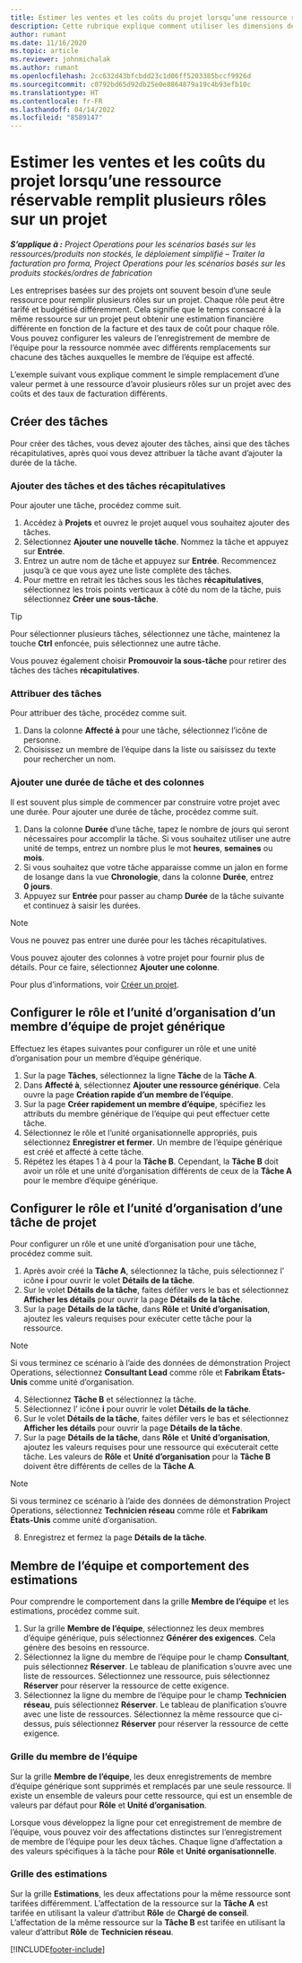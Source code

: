 ```yaml
---
title: Estimer les ventes et les coûts du projet lorsqu’une ressource réservable remplit plusieurs rôles sur un projet
description: Cette rubrique explique comment utiliser les dimensions de tarification pour prendre en charge les estimations de tarification et de coût pour une ressource qui remplit plusieurs rôles sur un projet.
author: rumant
ms.date: 11/16/2020
ms.topic: article
ms.reviewer: johnmichalak
ms.author: rumant
ms.openlocfilehash: 2cc632d43bfcbdd23c1d06ff5203385bccf9926d
ms.sourcegitcommit: c0792bd65d92db25e0e8864879a19c4b93efb10c
ms.translationtype: HT
ms.contentlocale: fr-FR
ms.lasthandoff: 04/14/2022
ms.locfileid: "8589147"
---
```

# <a name="estimate-project-sales-and-costs-when-a-bookable-resource-fills-multiple-roles-on-a-project"></a>Estimer les ventes et les coûts du projet lorsqu’une ressource réservable remplit plusieurs rôles sur un projet 

_**S’applique à :** Project Operations pour les scénarios basés sur les ressources/produits non stockés, le déploiement simplifié – Traiter la facturation pro forma, Project Operations pour les scénarios basés sur les produits stockés/ordres de fabrication_ 

Les entreprises basées sur des projets ont souvent besoin d’une seule ressource pour remplir plusieurs rôles sur un projet. Chaque rôle peut être tarifé et budgétisé différemment. Cela signifie que le temps consacré à la même ressource sur un projet peut obtenir une estimation financière différente en fonction de la facture et des taux de coût pour chaque rôle. Vous pouvez configurer les valeurs de l’enregistrement de membre de l’équipe pour la ressource nommée avec différents remplacements sur chacune des tâches auxquelles le membre de l’équipe est affecté.

L’exemple suivant vous explique comment le simple remplacement d’une valeur permet à une ressource d’avoir plusieurs rôles sur un projet avec des coûts et des taux de facturation différents.

## <a name="create-tasks"></a>Créer des tâches
Pour créer des tâches, vous devez ajouter des tâches, ainsi que des tâches récapitulatives, après quoi vous devez attribuer la tâche avant d’ajouter la durée de la tâche. 

### <a name="add-tasks-and-summary-tasks"></a>Ajouter des tâches et des tâches récapitulatives
Pour ajouter une tâche, procédez comme suit.

1. Accédez à **Projets** et ouvrez le projet auquel vous souhaitez ajouter des tâches.
2. Sélectionnez **Ajouter une nouvelle tâche**. Nommez la tâche et appuyez sur **Entrée**.
3. Entrez un autre nom de tâche et appuyez sur **Entrée**. Recommencez jusqu’à ce que vous ayez une liste complète des tâches.
3. Pour mettre en retrait les tâches sous les tâches **récapitulatives**, sélectionnez les trois points verticaux à côté du nom de la tâche, puis sélectionnez **Créer une sous-tâche**. 

  > [!TIP]
  > Pour sélectionner plusieurs tâches, sélectionnez une tâche, maintenez la touche **Ctrl** enfoncée, puis sélectionnez une autre tâche.
  >
  > Vous pouvez également choisir **Promouvoir la sous-tâche** pour retirer des tâches des tâches **récapitulatives**.

### <a name="assign-tasks"></a>Attribuer des tâches

Pour attribuer des tâche, procédez comme suit.

1. Dans la colonne **Affecté à** pour une tâche, sélectionnez l’icône de personne.
2. Choisissez un membre de l’équipe dans la liste ou saisissez du texte pour rechercher un nom.

### <a name="add-task-duration-and-columns"></a>Ajouter une durée de tâche et des colonnes

Il est souvent plus simple de commencer par construire votre projet avec une durée. Pour ajouter une durée de tâche, procédez comme suit.

1. Dans la colonne **Durée** d’une tâche, tapez le nombre de jours qui seront nécessaires pour accomplir la tâche. Si vous souhaitez utiliser une autre unité de temps, entrez un nombre plus le mot **heures**, **semaines** ou **mois**.
2. Si vous souhaitez que votre tâche apparaisse comme un jalon en forme de losange dans la vue **Chronologie**, dans la colonne **Durée**, entrez **0 jours**.
3. Appuyez sur **Entrée** pour passer au champ **Durée** de la tâche suivante et continuez à saisir les durées.

  > [!NOTE]
  > Vous ne pouvez pas entrer une durée pour les tâches récapitulatives.

Vous pouvez ajouter des colonnes à votre projet pour fournir plus de détails. Pour ce faire, sélectionnez **Ajouter une colonne**. 

Pour plus d’informations, voir [Créer un projet](https://support.microsoft.com/en-us/office/create-a-project-a5b5e823-fb2e-45fd-be00-7d84422d9749).

## <a name="set-up-the-role-and-organization-unit-for-a-generic-project-team-member"></a>Configurer le rôle et l’unité d’organisation d’un membre d’équipe de projet générique
Effectuez les étapes suivantes pour configurer un rôle et une unité d’organisation pour un membre d’équipe générique.

1. Sur la page **Tâches**, sélectionnez la ligne **Tâche** de la **Tâche A**. 
2. Dans **Affecté à**, sélectionnez **Ajouter une ressource générique**. Cela ouvre la page **Création rapide d’un membre de l’équipe**.
3. Sur la page **Créer rapidement un membre d’équipe**, spécifiez les attributs du membre générique de l’équipe qui peut effectuer cette tâche.
4. Sélectionnez le rôle et l’unité organisationnelle appropriés, puis sélectionnez **Enregistrer et fermer**. Un membre de l’équipe générique est créé et affecté à cette tâche. 
5. Répétez les étapes 1 à 4 pour la **Tâche B**. Cependant, la **Tâche B** doit avoir un rôle et une unité d’organisation différents de ceux de la **Tâche A** pour le membre d’équipe générique. 

## <a name="set-up-the-role-and-organization-unit-for-a-project-task"></a>Configurer le rôle et l’unité d’organisation d’une tâche de projet
Pour configurer un rôle et une unité d’organisation pour une tâche, procédez comme suit.

1. Après avoir créé la **Tâche A**, sélectionnez la tâche, puis sélectionnez l’ icône **i** pour ouvrir le volet **Détails de la tâche**. 
2. Sur le volet **Détails de la tâche**, faites défiler vers le bas et sélectionnez **Afficher les détails** pour ouvrir la page **Détails de la tâche**.
3. Sur la page **Détails de la tâche**, dans **Rôle** et **Unité d’organisation**, ajoutez les valeurs requises pour exécuter cette tâche pour la ressource. 

  > [!NOTE]
  > Si vous terminez ce scénario à l’aide des données de démonstration Project Operations, sélectionnez **Consultant Lead** comme rôle et **Fabrikam États-Unis** comme unité d’organisation.

4. Sélectionnez **Tâche B** et sélectionnez la tâche.
5. Sélectionnez l’ icône **i** pour ouvrir le volet **Détails de la tâche**. 
6. Sur le volet **Détails de la tâche**, faites défiler vers le bas et sélectionnez **Afficher les détails** pour ouvrir la page **Détails de la tâche**.
7. Sur la page **Détails de la tâche**, dans **Rôle** et **Unité d’organisation**, ajoutez les valeurs requises pour une ressource qui exécuterait cette tâche. Les valeurs de **Rôle** et **Unité d’organisation** pour la **Tâche B** doivent être différents de celles de la **Tâche A**. 

  > [!NOTE]
  > Si vous terminez ce scénario à l’aide des données de démonstration Project Operations, sélectionnez **Technicien réseau** comme rôle et **Fabrikam États-Unis** comme unité d’organisation.

8. Enregistrez et fermez la page **Détails de la tâche**. 

## <a name="team-member-and-estimates-behavior"></a>Membre de l’équipe et comportement des estimations 
Pour comprendre le comportement dans la grille **Membre de l’équipe** et les estimations, procédez comme suit.

1. Sur la grille **Membre de l’équipe**, sélectionnez les deux membres d’équipe générique, puis sélectionnez **Générer des exigences**. Cela génère des besoins en ressource. 
2. Sélectionnez la ligne du membre de l’équipe pour le champ **Consultant**, puis sélectionnez **Réserver**. Le tableau de planification s’ouvre avec une liste de ressources. Sélectionnez une ressource, puis sélectionnez **Réserver** pour réserver la ressource de cette exigence.
3. Sélectionnez la ligne du membre de l’équipe pour le champ **Technicien réseau**, puis sélectionnez **Réserver**. Le tableau de planification s’ouvre avec une liste de ressources. Sélectionnez la même ressource que ci-dessus, puis sélectionnez **Réserver** pour réserver la ressource de cette exigence.

### <a name="team-member-grid"></a>Grille du membre de l’équipe 

Sur la grille **Membre de l’équipe**, les deux enregistrements de membre d’équipe générique sont supprimés et remplacés par une seule ressource. Il existe un ensemble de valeurs pour cette ressource, qui est un ensemble de valeurs par défaut pour **Rôle** et **Unité d’organisation**.

Lorsque vous développez la ligne pour cet enregistrement de membre de l’équipe, vous pouvez voir des affectations distinctes sur l’enregistrement de membre de l’équipe pour les deux tâches. Chaque ligne d’affectation a des valeurs spécifiques à la tâche pour **Rôle** et **Unité organisationnelle**. 

### <a name="estimates-grid"></a>Grille des estimations 

Sur la grille **Estimations**, les deux affectations pour la même ressource sont tarifées différemment. L’affectation de la ressource sur la **Tâche A** est tarifée en utilisant la valeur d’attribut **Rôle** de **Chargé de conseil**. L’affectation de la même ressource sur la **Tâche B** est tarifée en utilisant la valeur d’attribut **Rôle** de **Technicien réseau**.


[!INCLUDE[footer-include](../includes/footer-banner.md)]